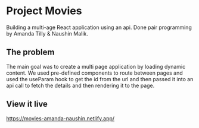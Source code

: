 # Project Movies

Building a multi-age React application using an api. Done pair programming by Amanda Tilly & Naushin Malik.

## The problem

The main goal was to create a multi page application by loading dynamic content. We used pre-defined components to route between pages and used the useParam hook to get the id from the url and then passed it into an api call to fetch the details and then rendering it to the page.

## View it live

https://movies-amanda-naushin.netlify.app/
